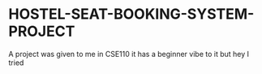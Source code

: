 # HOSTEL-SEAT-BOOKING-SYSTEM-PROJECT
A project was given to me in CSE110 it has a beginner vibe to it but hey I tried
